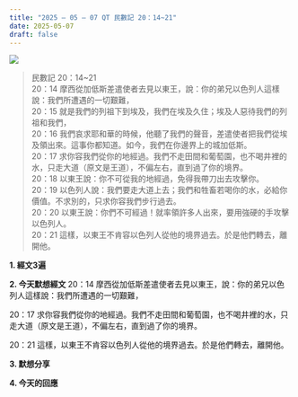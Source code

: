 ```yaml
---
title: "2025 – 05 – 07 QT 民數記 20：14~21"
date: 2025-05-07
draft: false
---
```


![](/images/qt.jpg)

> 民數記 20：14\~21  
> 20：14 摩西從加低斯差遣使者去見以東王，說：你的弟兄以色列人這樣說：我們所遭遇的一切艱難，  
> 20：15 就是我們的列祖下到埃及，我們在埃及久住；埃及人惡待我們的列祖和我們，  
> 20：16 我們哀求耶和華的時候，他聽了我們的聲音，差遣使者把我們從埃及領出來。這事你都知道。如今，我們在你邊界上的城加低斯。  
> 20：17 求你容我們從你的地經過。我們不走田間和葡萄園，也不喝井裡的水，只走大道（原文是王道），不偏左右，直到過了你的境界。  
> 20：18 以東王說：你不可從我的地經過，免得我帶刀出去攻擊你。  
> 20：19 以色列人說：我們要走大道上去；我們和牲畜若喝你的水，必給你價值。不求別的，只求你容我們步行過去。  
> 20：20 以東王說：你們不可經過！就率領許多人出來，要用強硬的手攻擊以色列人。  
> 20：21 這樣，以東王不肯容以色列人從他的境界過去。於是他們轉去，離開他。  

**1. 經文3遍**


**2. 今天默想經文**
20：14 摩西從加低斯差遣使者去見以東王，說：你的弟兄以色列人這樣說：我們所遭遇的一切艱難，

20：17 求你容我們從你的地經過。我們不走田間和葡萄園，也不喝井裡的水，只走大道（原文是王道），不偏左右，直到過了你的境界。

20：21 這樣，以東王不肯容以色列人從他的境界過去。於是他們轉去，離開他。

**3. 默想分享**

**4. 今天的回應**

